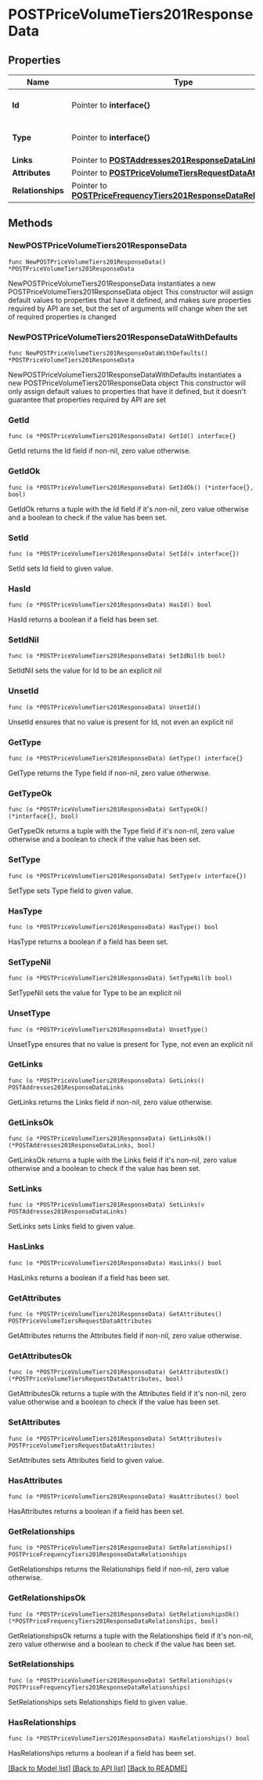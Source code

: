 # POSTPriceVolumeTiers201ResponseData

## Properties

Name | Type | Description | Notes
------------ | ------------- | ------------- | -------------
**Id** | Pointer to **interface{}** | The resource&#39;s id | [optional] 
**Type** | Pointer to **interface{}** | The resource&#39;s type | [optional] 
**Links** | Pointer to [**POSTAddresses201ResponseDataLinks**](POSTAddresses201ResponseDataLinks.md) |  | [optional] 
**Attributes** | Pointer to [**POSTPriceVolumeTiersRequestDataAttributes**](POSTPriceVolumeTiersRequestDataAttributes.md) |  | [optional] 
**Relationships** | Pointer to [**POSTPriceFrequencyTiers201ResponseDataRelationships**](POSTPriceFrequencyTiers201ResponseDataRelationships.md) |  | [optional] 

## Methods

### NewPOSTPriceVolumeTiers201ResponseData

`func NewPOSTPriceVolumeTiers201ResponseData() *POSTPriceVolumeTiers201ResponseData`

NewPOSTPriceVolumeTiers201ResponseData instantiates a new POSTPriceVolumeTiers201ResponseData object
This constructor will assign default values to properties that have it defined,
and makes sure properties required by API are set, but the set of arguments
will change when the set of required properties is changed

### NewPOSTPriceVolumeTiers201ResponseDataWithDefaults

`func NewPOSTPriceVolumeTiers201ResponseDataWithDefaults() *POSTPriceVolumeTiers201ResponseData`

NewPOSTPriceVolumeTiers201ResponseDataWithDefaults instantiates a new POSTPriceVolumeTiers201ResponseData object
This constructor will only assign default values to properties that have it defined,
but it doesn't guarantee that properties required by API are set

### GetId

`func (o *POSTPriceVolumeTiers201ResponseData) GetId() interface{}`

GetId returns the Id field if non-nil, zero value otherwise.

### GetIdOk

`func (o *POSTPriceVolumeTiers201ResponseData) GetIdOk() (*interface{}, bool)`

GetIdOk returns a tuple with the Id field if it's non-nil, zero value otherwise
and a boolean to check if the value has been set.

### SetId

`func (o *POSTPriceVolumeTiers201ResponseData) SetId(v interface{})`

SetId sets Id field to given value.

### HasId

`func (o *POSTPriceVolumeTiers201ResponseData) HasId() bool`

HasId returns a boolean if a field has been set.

### SetIdNil

`func (o *POSTPriceVolumeTiers201ResponseData) SetIdNil(b bool)`

 SetIdNil sets the value for Id to be an explicit nil

### UnsetId
`func (o *POSTPriceVolumeTiers201ResponseData) UnsetId()`

UnsetId ensures that no value is present for Id, not even an explicit nil
### GetType

`func (o *POSTPriceVolumeTiers201ResponseData) GetType() interface{}`

GetType returns the Type field if non-nil, zero value otherwise.

### GetTypeOk

`func (o *POSTPriceVolumeTiers201ResponseData) GetTypeOk() (*interface{}, bool)`

GetTypeOk returns a tuple with the Type field if it's non-nil, zero value otherwise
and a boolean to check if the value has been set.

### SetType

`func (o *POSTPriceVolumeTiers201ResponseData) SetType(v interface{})`

SetType sets Type field to given value.

### HasType

`func (o *POSTPriceVolumeTiers201ResponseData) HasType() bool`

HasType returns a boolean if a field has been set.

### SetTypeNil

`func (o *POSTPriceVolumeTiers201ResponseData) SetTypeNil(b bool)`

 SetTypeNil sets the value for Type to be an explicit nil

### UnsetType
`func (o *POSTPriceVolumeTiers201ResponseData) UnsetType()`

UnsetType ensures that no value is present for Type, not even an explicit nil
### GetLinks

`func (o *POSTPriceVolumeTiers201ResponseData) GetLinks() POSTAddresses201ResponseDataLinks`

GetLinks returns the Links field if non-nil, zero value otherwise.

### GetLinksOk

`func (o *POSTPriceVolumeTiers201ResponseData) GetLinksOk() (*POSTAddresses201ResponseDataLinks, bool)`

GetLinksOk returns a tuple with the Links field if it's non-nil, zero value otherwise
and a boolean to check if the value has been set.

### SetLinks

`func (o *POSTPriceVolumeTiers201ResponseData) SetLinks(v POSTAddresses201ResponseDataLinks)`

SetLinks sets Links field to given value.

### HasLinks

`func (o *POSTPriceVolumeTiers201ResponseData) HasLinks() bool`

HasLinks returns a boolean if a field has been set.

### GetAttributes

`func (o *POSTPriceVolumeTiers201ResponseData) GetAttributes() POSTPriceVolumeTiersRequestDataAttributes`

GetAttributes returns the Attributes field if non-nil, zero value otherwise.

### GetAttributesOk

`func (o *POSTPriceVolumeTiers201ResponseData) GetAttributesOk() (*POSTPriceVolumeTiersRequestDataAttributes, bool)`

GetAttributesOk returns a tuple with the Attributes field if it's non-nil, zero value otherwise
and a boolean to check if the value has been set.

### SetAttributes

`func (o *POSTPriceVolumeTiers201ResponseData) SetAttributes(v POSTPriceVolumeTiersRequestDataAttributes)`

SetAttributes sets Attributes field to given value.

### HasAttributes

`func (o *POSTPriceVolumeTiers201ResponseData) HasAttributes() bool`

HasAttributes returns a boolean if a field has been set.

### GetRelationships

`func (o *POSTPriceVolumeTiers201ResponseData) GetRelationships() POSTPriceFrequencyTiers201ResponseDataRelationships`

GetRelationships returns the Relationships field if non-nil, zero value otherwise.

### GetRelationshipsOk

`func (o *POSTPriceVolumeTiers201ResponseData) GetRelationshipsOk() (*POSTPriceFrequencyTiers201ResponseDataRelationships, bool)`

GetRelationshipsOk returns a tuple with the Relationships field if it's non-nil, zero value otherwise
and a boolean to check if the value has been set.

### SetRelationships

`func (o *POSTPriceVolumeTiers201ResponseData) SetRelationships(v POSTPriceFrequencyTiers201ResponseDataRelationships)`

SetRelationships sets Relationships field to given value.

### HasRelationships

`func (o *POSTPriceVolumeTiers201ResponseData) HasRelationships() bool`

HasRelationships returns a boolean if a field has been set.


[[Back to Model list]](../README.md#documentation-for-models) [[Back to API list]](../README.md#documentation-for-api-endpoints) [[Back to README]](../README.md)


